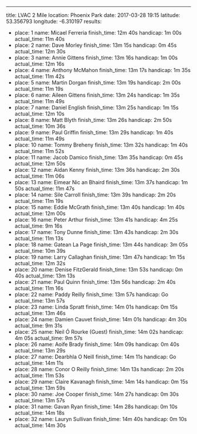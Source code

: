 ---
title: LVAC 2 Mile
location: Phoenix Park
date: 2017-03-28 19:15
latitude: 53.356793
longitude: -6.310197
results:
  - place: 1
    name: Micael Ferreria
    finish_time: 12m 40s
    handicap: 1m 00s
    actual_time: 11m 40s
  - place: 2
    name: Dave Morley
    finish_time: 13m 15s
    handicap: 0m 45s
    actual_time: 12m 30s
  - place: 3
    name: Annie Gittens
    finish_time: 13m 16s
    handicap: 1m 00s
    actual_time: 12m 16s
  - place: 4
    name: Anthony McMahon
    finish_time: 13m 17s
    handicap: 1m 35s
    actual_time: 11m 42s
  - place: 5
    name: Martin Dorgan
    finish_time: 13m 19s
    handicap: 2m 00s
    actual_time: 11m 19s
  - place: 6
    name: Aileen Gittens
    finish_time: 13m 24s
    handicap: 1m 35s
    actual_time: 11m 49s
  - place: 7
    name: Daniel English
    finish_time: 13m 25s
    handicap: 1m 15s
    actual_time: 12m 10s
  - place: 8
    name: Matt Blyth
    finish_time: 13m 26s
    handicap: 2m 50s
    actual_time: 10m 36s
  - place: 9
    name: Paul Griffin
    finish_time: 13m 29s
    handicap: 1m 40s
    actual_time: 11m 49s
  - place: 10
    name: Tommy Breheny
    finish_time: 13m 32s
    handicap: 1m 40s
    actual_time: 11m 52s
  - place: 11
    name: Jacob Damico
    finish_time: 13m 35s
    handicap: 0m 45s
    actual_time: 12m 50s
  - place: 12
    name: Aidan Kenny
    finish_time: 13m 36s
    handicap: 2m 30s
    actual_time: 11m 06s
  - place: 13
    name: Eimear Nic an Bhaird
    finish_time: 13m 37s
    handicap: 1m 50s
    actual_time: 11m 47s
  - place: 14
    name: Sile Carroll
    finish_time: 13m 39s
    handicap: 2m 20s
    actual_time: 11m 19s
  - place: 15
    name: Eddie McGrath
    finish_time: 13m 40s
    handicap: 1m 40s
    actual_time: 12m 00s
  - place: 16
    name: Peter Arthur
    finish_time: 13m 41s
    handicap: 4m 25s
    actual_time: 9m 16s
  - place: 17
    name: Tony Dunne
    finish_time: 13m 43s
    handicap: 2m 30s
    actual_time: 11m 13s
  - place: 18
    name: Gatean La Page
    finish_time: 13m 44s
    handicap: 3m 05s
    actual_time: 10m 39s
  - place: 19
    name: Larry Callaghan
    finish_time: 13m 47s
    handicap: 1m 15s
    actual_time: 12m 32s
  - place: 20
    name: Denise FitzGerald
    finish_time: 13m 53s
    handicap: 0m 40s
    actual_time: 13m 13s
  - place: 21
    name: Paul Quinn
    finish_time: 13m 56s
    handicap: 2m 40s
    actual_time: 11m 16s
  - place: 22
    name: Paddy Reilly
    finish_time: 13m 57s
    handicap: Go
    actual_time: 13m 57s
  - place: 23
    name: Linda Spratt
    finish_time: 14m 01s
    handicap: 0m 15s
    actual_time: 13m 46s
  - place: 24
    name: Damien Cauvet
    finish_time: 14m 01s
    handicap: 4m 30s
    actual_time: 9m 31s
  - place: 25
    name: Neil Ó Rourke (Guest)
    finish_time: 14m 02s
    handicap: 4m 05s
    actual_time: 9m 57s
  - place: 26
    name: Aoife Brady
    finish_time: 14m 09s
    handicap: 0m 40s
    actual_time: 13m 29s
  - place: 27
    name: Dearbhla O Neill
    finish_time: 14m 11s
    handicap: Go
    actual_time: 14m 11s
  - place: 28
    name: Conor O Reilly
    finish_time: 14m 13s
    handicap: 2m 20s
    actual_time: 11m 53s
  - place: 29
    name: Claire Kavanagh
    finish_time: 14m 14s
    handicap: 0m 15s
    actual_time: 13m 59s
  - place: 30
    name: Joe Cooper
    finish_time: 14m 27s
    handicap: 0m 30s
    actual_time: 13m 57s
  - place: 31
    name: Gavan Ryan
    finish_time: 14m 28s
    handicap: 0m 10s
    actual_time: 14m 18s
  - place: 32
    name: Lauryn Sullivan
    finish_time: 14m 40s
    handicap: 0m 10s
    actual_time: 14m 30s
